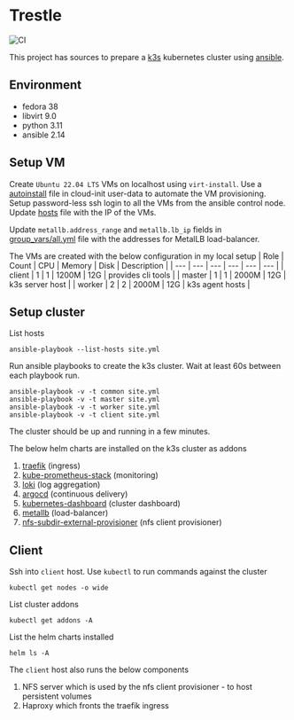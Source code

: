 # Trestle

![CI](https://github.com/jostho/trestle/workflows/CI/badge.svg)

This project has sources to prepare a [k3s](https://github.com/k3s-io/k3s) kubernetes cluster using [ansible](https://github.com/ansible/ansible).

## Environment

* fedora 38
* libvirt 9.0
* python 3.11
* ansible 2.14

## Setup VM

Create `Ubuntu 22.04 LTS` VMs on localhost using `virt-install`.
Use a [autoinstall](https://ubuntu.com/server/docs/install/autoinstall-reference) file in cloud-init user-data to automate the VM provisioning.
Setup password-less ssh login to all the VMs from the ansible control node. Update [hosts](hosts) file with the IP of the VMs.

Update `metallb.address_range` and `metallb.lb_ip` fields in [group_vars/all.yml](group_vars/all.yml) file with the addresses for MetalLB load-balancer.

The VMs are created with the below configuration in my local setup
| Role | Count | CPU | Memory | Disk | Description |
| --- | --- | --- | --- | --- | --- |
| client | 1 | 1 | 1200M | 12G | provides cli tools |
| master | 1 | 1 | 2000M | 12G | k3s server host |
| worker | 2 | 2 | 2000M | 12G | k3s agent hosts |

## Setup cluster

List hosts

    ansible-playbook --list-hosts site.yml

Run ansible playbooks to create the k3s cluster. Wait at least 60s between each playbook run.

    ansible-playbook -v -t common site.yml
    ansible-playbook -v -t master site.yml
    ansible-playbook -v -t worker site.yml
    ansible-playbook -v -t client site.yml

The cluster should be up and running in a few minutes.

The below helm charts are installed on the k3s cluster as addons
1. [traefik](https://github.com/traefik/traefik-helm-chart) (ingress)
1. [kube-prometheus-stack](https://prometheus-community.github.io/helm-charts) (monitoring)
1. [loki](https://grafana.github.io/helm-charts) (log aggregation)
1. [argocd](https://github.com/argoproj/argo-helm) (continuous delivery)
1. [kubernetes-dashboard](https://github.com/kubernetes/dashboard) (cluster dashboard)
1. [metallb](https://github.com/metallb/metallb) (load-balancer)
1. [nfs-subdir-external-provisioner](https://kubernetes-sigs.github.io/nfs-subdir-external-provisioner) (nfs client provisioner)

## Client

Ssh into `client` host. Use `kubectl` to run commands against the cluster

    kubectl get nodes -o wide

List cluster addons

    kubectl get addons -A

List the helm charts installed

    helm ls -A

The `client` host also runs the below components
1. NFS server which is used by the nfs client provisioner - to host persistent volumes
1. Haproxy which fronts the traefik ingress
